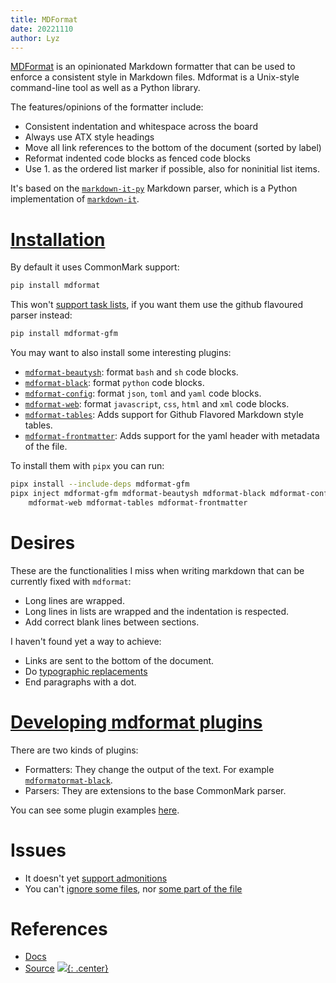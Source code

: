 ```yaml
---
title: MDFormat
date: 20221110
author: Lyz
---
```


[MDFormat](https://mdformat.readthedocs.io/en/stable/) is an opinionated
Markdown formatter that can be used to enforce a consistent style in Markdown
files. Mdformat is a Unix-style command-line tool as well as a Python library.

The features/opinions of the formatter include:

- Consistent indentation and whitespace across the board
- Always use ATX style headings
- Move all link references to the bottom of the document (sorted by label)
- Reformat indented code blocks as fenced code blocks
- Use 1. as the ordered list marker if possible, also for noninitial list items.

It's based on the
[`markdown-it-py`](https://markdown-it-py.readthedocs.io/en/latest/index.html)
Markdown parser, which is a Python implementation of
[`markdown-it`](https://github.com/markdown-it/markdown-it).

# [Installation](https://mdformat.readthedocs.io/en/stable/users/installation_and_usage.html)

By default it uses CommonMark support:

```bash
pip install mdformat
```

This won't
[support task lists](https://github.com/executablebooks/mdformat/issues/300), if
you want them use the github flavoured parser instead:

```bash
pip install mdformat-gfm
```

You may want to also install some interesting plugins:

- [`mdformat-beautysh`](https://github.com/hukkin/mdformat-beautysh): format
  `bash` and `sh` code blocks.
- [`mdformat-black`](https://github.com/hukkin/mdformat-black): format `python`
  code blocks.
- [`mdformat-config`](https://github.com/hukkin/mdformat-config): format `json`,
  `toml` and `yaml` code blocks.
- [`mdformat-web`](https://github.com/hukkin/mdformat-web): format `javascript`,
  `css`, `html` and `xml` code blocks.
- [`mdformat-tables`](https://github.com/executablebooks/mdformat-tables): Adds
  support for Github Flavored Markdown style tables.
- [`mdformat-frontmatter`](https://github.com/butler54/mdformat-frontmatter):
  Adds support for the yaml header with metadata of the file.

To install them with `pipx` you can run:

```bash
pipx install --include-deps mdformat-gfm
pipx inject mdformat-gfm mdformat-beautysh mdformat-black mdformat-config \
    mdformat-web mdformat-tables mdformat-frontmatter
```

# Desires

These are the functionalities I miss when writing markdown that can be currently
fixed with `mdformat`:

- Long lines are wrapped.
- Long lines in lists are wrapped and the indentation is respected.
- Add correct blank lines between sections.

I haven't found yet a way to achieve:

- Links are sent to the bottom of the document.
- Do
  [typographic replacements](https://markdown-it-py.readthedocs.io/en/latest/using.html#typographic-components)
- End paragraphs with a dot.

# [Developing mdformat plugins](https://mdformat.readthedocs.io/en/stable/contributors/contributing.html#developing-code-formatter-plugins)

There are two kinds of plugins:

- Formatters: They change the output of the text. For example
  [`mdformatormat-black`](https://github.com/hukkin/mdformat-black).
- Parsers: They are extensions to the base CommonMark parser.

You can see some plugin examples
[here](https://mdformat.readthedocs.io/en/stable/users/plugins.html).

# Issues

- It doesn't yet
  [support admonitions](https://github.com/executablebooks/mdformat/issues/309)
- You can't
  [ignore some files](https://github.com/executablebooks/mdformat/issues/359),
  nor
  [some part of the file](https://github.com/executablebooks/mdformat/issues/53)

# References

- [Docs](https://mdformat.readthedocs.io/en/stable/)
- [Source](https://github.com/executablebooks/mdformat)
[![](not-by-ai.svg){: .center}](https://notbyai.fyi)
